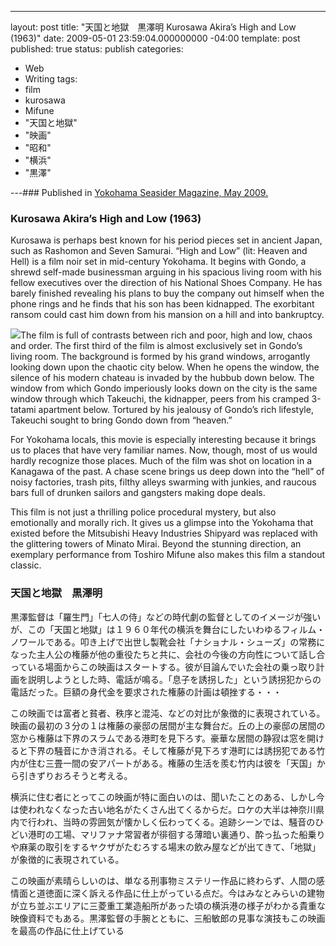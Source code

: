 ---
layout: post
title: "天国と地獄　黒澤明 Kurosawa Akira’s High and Low (1963)"
date: 2009-05-01 23:59:04.000000000 -04:00
template: post
published: true
status: publish
categories:
- Web
- Writing
tags:
- film
- kurosawa
- Mifune
- "天国と地獄"
- "映画"
- "昭和"
- "横浜"
- "黒澤"

---### <span style="font-weight: normal;">Published in [Yokohama Seasider Magazine, May 2009.](http://www.yokohamaseasider.com/2009/05/ "Yokohama Seasider")</span>

### Kurosawa Akira’s High and Low (1963)

Kurosawa is perhaps best known for his period pieces set in ancient Japan, such as Rashomon and Seven Samurai. “High and Low” (lit: Heaven and Hell) is a film noir set in mid-century Yokohama. It begins with Gondo, a shrewd self-made businessman arguing in his spacious living room with his fellow executives over the direction of his National Shoes Company. He has barely finished revealing his plans to buy the company out himself when the phone rings and he finds that his son has been kidnapped. The exorbitant ransom could cast him down from his mansion on a hill and into bankruptcy.

[![](http://cdn.journalism.cuny.edu/blogs.dir/201/files/2011/02/goku.jpg)](http://cdn.journalism.cuny.edu/blogs.dir/201/files/2011/02/goku.jpg)The film is full of contrasts between rich and poor, high and low, chaos and order. The first third of the film is almost exclusively set in Gondo’s living room. The background is formed by his grand windows, arrogantly looking down upon the chaotic city below. When he opens the window, the silence of his modern chateau is invaded by the hubbub down below. The window from which Gondo imperiously looks down on the city is the same window through which Takeuchi, the kidnapper, peers from his cramped 3-tatami apartment below. Tortured by his jealousy of Gondo’s rich lifestyle, Takeuchi sought to bring Gondo down from “heaven.”

For Yokohama locals, this movie is especially interesting because it brings us to places that have very familiar names. Now, though, most of us would hardly recognize those places. Much of the film was shot on location in a Kanagawa of the past. A chase scene brings us deep down into the “hell” of noisy factories, trash pits, filthy alleys swarming with junkies, and raucous bars full of drunken sailors and gangsters making dope deals.

This film is not just a thrilling police procedural mystery, but also emotionally and morally rich. It gives us a glimpse into the Yokohama that existed before the Mitsubishi Heavy Industries Shipyard was replaced with the glittering towers of Minato Mirai. Beyond the stunning direction, an exemplary performance from Toshiro Mifune also makes this film a standout classic.

### 天国と地獄　黒澤明

黒澤監督は「羅生門」「七人の侍」などの時代劇の監督としてのイメージが強いが、この「天国と地獄」は１９６０年代の横浜を舞台にしたいわゆるフィルム・ノワールである。叩き上げで出世し製靴会社「ナショナル・シューズ」の常務になった主人公の権藤が他の重役たちと共に、会社の今後の方向性について話し合っている場面からこの映画はスタートする。彼が目論んでいた会社の乗っ取り計画を説明しようとした時、電話が鳴る。「息子を誘拐した」という誘拐犯からの電話だった。巨額の身代金を要求された権藤の計画は頓挫する・・・

この映画では富者と貧者、秩序と混沌、などの対比が象徴的に表現されている。映画の最初の３分の１は権藤の豪邸の居間が主な舞台だ。丘の上の豪邸の居間の窓から権藤は下界のスラムである港町を見下ろす。豪華な居間の静寂は窓を開けると下界の騒音にかき消される。そして権藤が見下ろす港町には誘拐犯である竹内が住む三畳一間の安アパートがある。権藤の生活を羨む竹内は彼を「天国」から引きずりおろそうと考える。

横浜に住む者にとってこの映画が特に面白いのは、聞いたことのある、しかし今は使われなくなった古い地名がたくさん出てくるからだ。ロケの大半は神奈川県内で行われ、当時の雰囲気が懐かしく伝わってくる。追跡シーンでは、騒音のひどい港町の工場、マリファナ常習者が徘徊する薄暗い裏通り、酔っ払った船乗りや麻薬の取引をするヤクザがたむろする場末の飲み屋などが出てきて、「地獄」が象徴的に表現されている。

この映画が素晴らしいのは、単なる刑事物ミステリー作品に終わらず、人間の感情面と道徳面に深く訴える作品に仕上がっている点だ。今はみなとみらいの建物が立ち並ぶエリアに三菱重工業造船所があった頃の横浜港の様子がわかる貴重な映像資料でもある。黒澤監督の手腕とともに、三船敏郎の見事な演技もこの映画を最高の作品に仕上げている